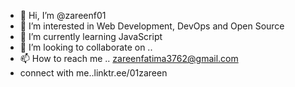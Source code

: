 - 👋 Hi, I’m @zareenf01
- 👀 I’m interested in Web Development, DevOps and Open Source
- 🌱 I’m currently learning JavaScript 
- 💞️ I’m looking to collaborate on ..
- 📫 How to reach me .. zareenfatima3762@gmail.com
-  connect with me..linktr.ee/01zareen  

<!---
zareenf01/zareenf01 is a ✨ special ✨ repository because its `README.md` (this file) appears on your GitHub profile.
You can click the Preview link to take a look at your changes.
--->
